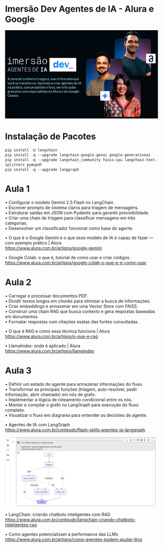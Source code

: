 <h1>Imersão Dev Agentes de IA - Alura e Google</h1>

![Alura](https://github.com/LimaFelip/imers-o-Dev-Agent-IA-Alura-e-GOOGLE/blob/main/docs/alura%201.jpg?raw=true)

# Instalação de Pacotes
    pip install -U langchain
    pip install -q --upgrade langchain-google-genai google-generativeai
    pip install -q --upgrade langchain_community faiss-cpu langchain-text-splitters pymupdf
    pip install -q --upgrade langgraph


<h1>Aula 1</h1>

• Configurar o modelo Gemini 2.5 Flash no LangChain.  
• Escrever prompts de sistema claros para triagem de mensagens.   
• Estruturar saídas em JSON com Pydantic para garantir previsibilidade.   
• Criar uma chain de triagem para classificar mensagens em três categorias.   
• Desenvolver um classificador funcional como base do agente.   

•	O que é o Google Gemini e o que esse modelo de IA é capaz de fazer — com exemplo prático | Alura      
      https://www.alura.com.br/artigos/google-gemini

•	Google Colab: o que é, tutorial de como usar e criar códigos.     
    https://www.alura.com.br/artigos/google-colab-o-que-e-e-como-usar

<h1>Aula 2</h1>

• Carregar e processar documentos PDF.    
• Dividir textos longos em chunks para otimizar a busca de informações.   
• Criar embeddings e armazenar em uma Vector Store com FAISS.   
• Construir uma chain RAG que busca contexto e gera respostas baseadas em documentos.   
• Formatar respostas com citações exatas das fontes consultadas.    

•	O que é RAG e como essa técnica funciona | Alura    
    https://www.alura.com.br/artigos/o-que-e-rag

•	LlamaIndex: onde é aplicado | Alura    
    https://www.alura.com.br/artigos/llamaindex


<h1>Aula 3</h1>

• Definir um estado do agente para armazenar informações do fluxo.    
• Transformar as principais funções (triagem, auto-resolver, pedir informação, abrir chamado) em nós de grafo.    
• Implementar a lógica de roteamento condicional entre os nós.     
• Montar e compilar o grafo no LangGraph para execução do fluxo completo.    
• Visualizar o fluxo em diagrama para entender as decisões do agente.       

•	Agentes de IA com LangGraph     
    https://www.alura.com.br/conteudo/flash-skills-agentes-ia-langgraph    

![Diagrama](https://github.com/LimaFelip/imers-o-Dev-Agent-IA-Alura-e-GOOGLE/blob/main/docs/diagrama_completo.jpg?raw=true)

•	LangChain: criando chatbots inteligentes com RAG     
    https://www.alura.com.br/conteudo/langchain-criando-chatbots-inteligentes-rag    

•	Como agentes potencializam a performance das LLMs    
    https://www.alura.com.br/artigos/como-agentes-podem-ajudar-llms

